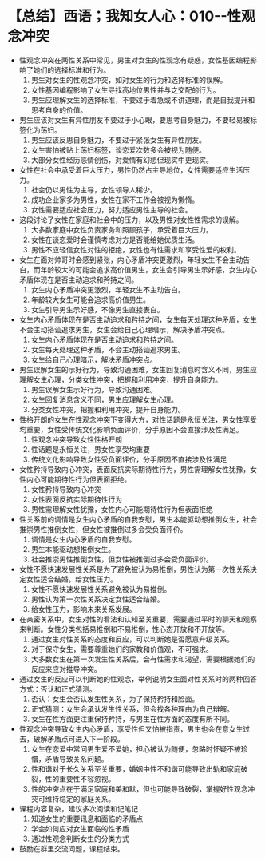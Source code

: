 # 【总结】西语；我知女人心：010--性观念冲突

-   性观念冲突在两性关系中常见，男生对女生的性观念有疑惑，女性基因编程影响了她们的选择标准和行为。
    1.  男生对女生的性观念冲突，如对女生的行为和选择标准的误解。
    2.  女性基因编程影响了女生寻找高地位男性并与之交配的行为。
    3.  男生应理解女生的选择标准，不要过于着急或不讲道理，而是自我提升和思考自身的价值。
-   男生应该对女生有异性朋友不要过于小心眼，要思考自身魅力，不要轻易被标签化为荡妇。
    1.  男生应该反思自身魅力，不要过于紧张女生有异性朋友。
    2.  女生害怕被贴上荡妇标签，谈恋爱次数多会被视为随便。
    3.  大部分女性经历感情创伤，对爱情有幻想但现实中更现实。
-   女性在社会中承受着巨大压力，男性仍然占主导地位，女性需要适应生活压力。
    1.  社会仍以男性为主导，女性领导人稀少。
    2.  成功企业家多为男性，女性在家不工作会被视为懒惰。
    3.  女性需要适应社会压力，努力适应男性主导的社会。
-   这段讨论了女性在家庭和社会中的压力，以及男性对女性性需求的误解。
    1.  大多数家庭中女性负责家务和照顾孩子，承受着巨大压力。
    2.  女性在谈恋爱时会谨慎考虑对方是否能给她优质生活。
    3.  男性不应轻信女性对性的拒绝，女性也有性需求和享受性爱的权利。
-   女生在面对帅哥时会感到紧张，内心矛盾冲突更激烈，年轻女生不会主动告白，而年龄较大的可能会追求高价值男生，女生会引导男生示好感，女生内心矛盾体现在是否主动追求和矜持之间。
    1.  女生内心矛盾冲突更激烈，年轻女生不主动告白。
    2.  年龄较大女生可能会追求高价值男生。
    3.  女生引导男生示好感，不像男生直接表白。
-   女生内心矛盾体现在是否主动追求和矜持之间，女生每天处理这种矛盾，女生不会主动搭讪追求男生，女生会给自己心理暗示，解决矛盾冲突点。
    1.  女生内心矛盾体现在是否主动追求和矜持之间。
    2.  女生每天处理这种矛盾，不会主动搭讪追求男生。
    3.  女生给自己心理暗示，解决矛盾冲突点。
-   男生误解女生的示好行为，导致沟通困难，女生回复消息时含义不同，男生应理解女生心理，分类女性冲突，把握和利用冲突，提升自身能力。
    1.  男生误解女生示好行为，导致沟通困难。
    2.  女生回复消息含义不同，男生应理解女生心理。
    3.  分类女性冲突，把握和利用冲突，提升自身能力。
-   性格开朗的女生在性观念冲突下变得大方，对性话题是永恒关注，男女性享受均重要，女性受传统文化影响负面评价，分手原因不会直接涉及性满足。
    1.  性观念冲突导致女性性格开朗
    2.  性话题是永恒关注，男女性享受均重要
    3.  传统文化影响导致女性受负面评价，分手原因不直接涉及性满足
-   女性矜持导致内心冲突，表面反抗实际期待性行为，男性需理解女性犹豫，女性内心可能期待性行为但表面拒绝。
    1.  女性矜持导致内心冲突
    2.  女性表面反抗实际期待性行为
    3.  男性需理解女性犹豫，女性内心可能期待性行为但表面拒绝
-   性关系前的调情是女生内心矛盾的自我安慰，男生本能驱动想推倒女生，社会推崇男性推倒女性，但女性被推倒过多会受负面评价。
    1.  调情是女生内心矛盾的自我安慰。
    2.  男生本能驱动想推倒女生。
    3.  社会推崇男性推倒女性，但女性被推倒过多会受负面评价。
-   女性不愿快速发展性关系是为了避免被认为易推倒，男性认为第一次性关系决定女性适合结婚，给女性压力。
    1.  女性不愿快速发展性关系避免被认为易推倒。
    2.  男性认为第一次性关系决定女性适合结婚。
    3.  给女性压力，影响未来关系发展。
-   在亲密关系中，女生对性的看法和认知至关重要，需要通过平时的聊天和观察来判断。女性分类包括易推倒和不易推倒，性心态开放和不开放等。
    1.  通过女生对性关系的态度和反应，可以判断她是否愿意升级关系。
    2.  对于保守女生，需要尊重她们的家教和价值观，不可强求。
    3.  大多数女生在第一次发生性关系后，会有性需求和渴望，需要根据她们的反应来应对推导冲突。
-   通过女生的反应可以判断她的性观念，举例说明女生面对性关系时的两种回答方式：否认和正式猜测。
    1.  否认：女生会否认发生性关系，为了保持矜持和脸面。
    2.  正式猜测：女生会承认发生性关系，但会找各种理由为自己辩解。
    3.  女生在性方面更注重保持矜持，与男生在性方面的态度有所不同。
-   性观念冲突导致女生内心矛盾，享受性但又怕被指责，男生也会在意女生过去，破解矛盾点可进入下一阶段。
    1.  女生在恋爱中常问男生爱不爱她，担心被认为随便，忽略时怀疑不被珍惜，矛盾导致关系问题。
    2.  性和谐对于长久关系至关重要，婚姻中性不和谐可能导致出轨和家庭破裂，性的重要性不容忽视。
    3.  性的冲突点在于满足家庭和美和默，但也可能导致破裂，掌握好性观念冲突可维持稳定的家庭关系。
-   课程内容复杂，建议多次阅读和记笔记
    1.  知道女生的重要讯息和面临的矛盾点
    2.  学会如何应对女生面临的性矛盾
    3.  通过性观念判断女生的分类方式
-   鼓励在群里交流问题，课程结束。